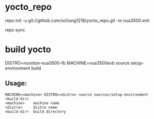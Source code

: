 # yocto_repo

repo init -u git://github.com/schung1218/yocto_repo.git -m nua3500.xml

repo sync

# build yocto

DISTRO=nuvoton-nua3500-fb MACHINE=nua3500evb source setup-environment build

## Usage:
	MACHINE=<machine> DISTRO=<distro> source sources/setup-environment <build-dir>
	<machine>    machine name
	<distro>     distro name
	<build-dir>  build directory
